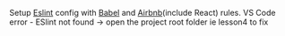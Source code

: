 Setup [Eslint](http://eslint.org/) config with [Babel](https://github.com/babel/babel-eslint) and [Airbnb](https://github.com/babel/babel-eslint)(include React) rules.
VS Code error - ESlint not found -> open the project root folder ie lesson4 to fix
